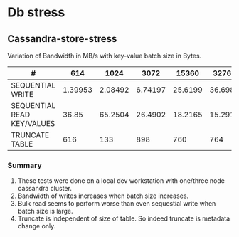 # Db stress


## Cassandra-store-stress


Variation of Bandwidth in MB/s with key-value batch size in Bytes.

| #                          	| 614     	| 1024    	| 3072    	| 15360    	| 32768   	| 65536   	|
|----------------------------	|---------	|---------	|---------	|----------	|---------	|---------	|
| SEQUENTIAL WRITE           	| 1.39953 	| 2.08492 	| 6.74197 	| 25.6199  	| 36.6982 	| 50.0723 	|
| SEQUENTIAL READ KEY/VALUES 	| 36.85   	| 65.2504 	| 26.4902 	| 18.2165  	| 15.2918 	| 44.0081 	|
| TRUNCATE TABLE             	| 616     	| 133     	| 898     	| 760      	| 764     	| 727     	|

### Summary
1. These tests were done on a local dev workstation with one/three node cassandra cluster.
2. Bandwidth of writes increases when batch size increases. 
3. Bulk read seems to perform worse than even sequestial write when batch size is large.
3. Truncate is independent of size of table. So indeed truncate is metadata change only.

